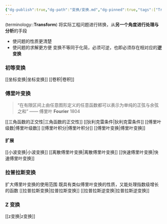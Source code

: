 ```yaml
---
{"dg-publish":true,"dg-path":"变换/变换.md","dg-pinned":true,"tags":["Transform","Subject"],"permalink":"/变换/变换/","pinned":true,"dgPassFrontmatter":true,"noteIcon":"","created":"2024-08-05T22:58:52.592+08:00","updated":"2024-08-25T15:55:38.429+08:00"}
---
```


(terminology::**Transform**)
将实际工程问题进行转换，从**另一个角度进行处理与分析**的手段
- 使问题的性质更清楚
- 使问题的求解更方便
变换不等同于化简，必须可逆，也即必须存在相对应的**逆变换**
### 初等变换
[[坐标变换\|坐标变换]]
[[卷积\|卷积]]


### 傅里叶变换
>“在有限区间上由任意图形定义的任意函数都可以表示为单纯的正弦与余弦之和”
>——  傅里叶 **Fourier**  1804 

[[三角函数的正交性\|三角函数的正交性]]
[[狄利克雷条件\|狄利克雷条件]]
[[傅里叶级数\|傅里叶级数]]
[[傅里叶积分\|傅里叶积分]]
[[傅里叶变换\|傅里叶变换]]

#### 扩展
[[小波变换\|小波变换]]
[[离散傅里叶变换\|离散傅里叶变换]]
[[快速傅里叶变换\|快速傅里叶变换]]

### 拉普拉斯变换
扩大傅里叶变换的使用范围
既具有类似傅里叶变换的性质，又能处理指数级增长的函数
[[拉普拉斯变换\|拉普拉斯变换]]
[[拉普拉斯逆变换\|拉普拉斯逆变换]]

### Z 变换
[[z变换\|z变换]]




